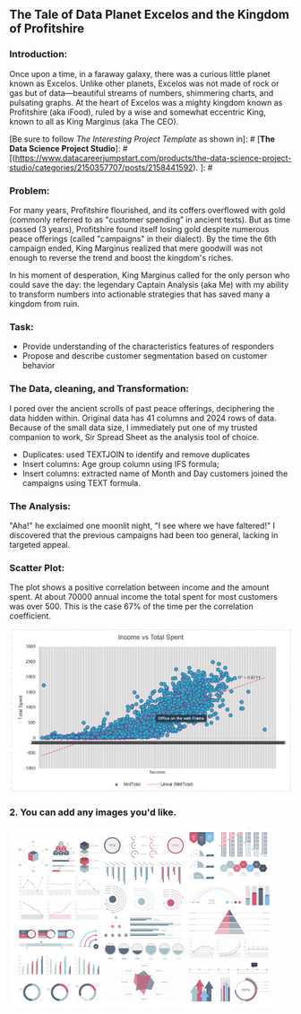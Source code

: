 ## The Tale of Data Planet Excelos and the Kingdom of Profitshire

### Introduction:
Once upon a time, in a faraway galaxy, there was a curious little planet known as Excelos. Unlike other planets, Excelos was not made of rock or gas but of data—beautiful streams of numbers, shimmering charts, and pulsating graphs. At the heart of Excelos was a mighty kingdom known as Profitshire (aka iFood), ruled by a wise and somewhat eccentric King, known to all as King Marginus (aka The CEO). 

[Be sure to follow *The Interesting Project Template* as shown in]: # [**The Data Science Project Studio**]: #[(https://www.datacareerjumpstart.com/products/the-data-science-project-studio/categories/2150357707/posts/2158441592). ]: #

### Problem:

For many years, Profitshire flourished, and its coffers overflowed with gold (commonly referred to as "customer spending” in ancient texts). But as time passed (3 years), Profitshire found itself losing gold despite numerous peace offerings (called "campaigns" in their dialect). By the time the 6th campaign ended, King Marginus realized that mere goodwill was not enough to reverse the trend and boost the kingdom's riches.

In his moment of desperation, King Marginus called for the only person who could save the day: the legendary Captain Analysis (aka Me) with my ability to transform numbers into actionable strategies that has saved many a kingdom from ruin.

### Task:
- Provide understanding of the characteristics features of responders
- Propose and describe customer segmentation based on customer behavior

### The Data, cleaning, and Transformation:
I pored over the ancient scrolls of past peace offerings, deciphering the data hidden within.
Original data has 41 columns and 2024 rows of data. Because of the small data size, I immediately put one of my trusted companion to work, Sir Spread Sheet as the analysis tool of choice. 

- Duplicates: used TEXTJOIN to identify and remove duplicates
- Insert columns: Age group column using IFS formula;
- Insert columns: extracted name of Month and Day customers joined the campaigns using TEXT formula.

### The Analysis:
"Aha!" he exclaimed one moonlit night, "I see where we have faltered!"
I discovered that the previous campaigns had been too general, lacking in targeted appeal. 

### Scatter Plot:
The plot shows a positive correlation between income and the amount spent. At about 70000 annual income the total spent for most customers was over 500. This is the case 67% of the time per the correlation coefficient.

<img src="images/Scatter Plot of Income and total spent.png?raw=true"/>


### 2. You can add any images you'd like. 

<img src="images/dummy_thumbnail.jpg?raw=true"/>

